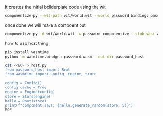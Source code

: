 
it creates the initial boilderplate code using the wit
```bash
componentize-py --wit-path wit/world.wit --world password bindings password_guest
```


once done we will make a compoent out
```bash
componentize-py -d wit/world.wit -w password componentize --stub-wasi app_password -o password.wasm
```

how to use host thing


```bash
pip install wasmtime
python -m wasmtime.bindgen password.wasm --out-dir password_host

cat <<EOF > host.py
from password_host import Root
from wasmtime import Config, Engine, Store

config = Config()
config.cache = True
engine = Engine(config)
store = Store(engine)
hello = Root(store)
print(f"component says: {hello.generate_random(store, 5)}")
EOF
```

